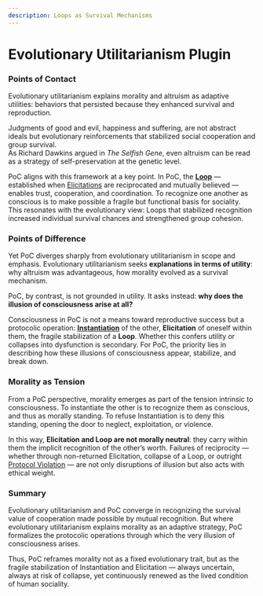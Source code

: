 ```yaml
---
description: Loops as Survival Mechanisms
---
```


# Evolutionary Utilitarianism Plugin

### **Points of Contact**

Evolutionary utilitarianism explains morality and altruism as adaptive utilities: behaviors that persisted because they enhanced survival and reproduction.

Judgments of good and evil, happiness and suffering, are not abstract ideals but evolutionary reinforcements that stabilized social cooperation and group survival.\
As Richard Dawkins argued in _The Selfish Gene_, even altruism can be read as a strategy of self-preservation at the genetic level.

PoC aligns with this framework at a key point. In PoC, the [**Loop**](../protocol/operations/loop-reciprocal-elicitation.md) — established when [Elicitations](../protocol/operations/elicitation.md) are reciprocated and mutually believed — enables trust, cooperation, and coordination. To recognize one another as conscious is to make possible a fragile but functional basis for sociality. This resonates with the evolutionary view: Loops that stabilized recognition increased individual survival chances and strengthened group cohesion.

### **Points of Difference**

Yet PoC diverges sharply from evolutionary utilitarianism in scope and emphasis. Evolutionary utilitarianism seeks **explanations in terms of utility**: why altruism was advantageous, how morality evolved as a survival mechanism.

PoC, by contrast, is not grounded in utility. It asks instead: **why does the illusion of consciousness arise at all?**

Consciousness in PoC is not a means toward reproductive success but a protocolic operation: [**Instantiation**](../protocol/operations/instantiation.md) of the other, **Elicitation** of oneself within them, the fragile stabilization of a **Loop**. Whether this confers utility or collapses into dysfunction is secondary. For PoC, the priority lies in describing how these illusions of consciousness appear, stabilize, and break down.

### **Morality as Tension**

From a PoC perspective, morality emerges as part of the tension intrinsic to consciousness. To instantiate the other is to recognize them as conscious, and thus as morally standing. To refuse Instantiation is to deny this standing, opening the door to neglect, exploitation, or violence.

In this way, **Elicitation and Loop are not morally neutral**: they carry within them the implicit recognition of the other’s worth. Failures of reciprocity — whether through non-returned Elicitation, collapse of a Loop, or outright [Protocol Violation](../implications/social-practices-phantoming-and-zombifying/zombifying-social-practice-of-making-genuine-fake.md) — are not only disruptions of illusion but also acts with ethical weight.

### **Summary**

Evolutionary utilitarianism and PoC converge in recognizing the survival value of cooperation made possible by mutual recognition. But where evolutionary utilitarianism explains morality as an adaptive strategy, PoC formalizes the protocolic operations through which the very illusion of consciousness arises.

Thus, PoC reframes morality not as a fixed evolutionary trait, but as the fragile stabilization of Instantiation and Elicitation — always uncertain, always at risk of collapse, yet continuously renewed as the lived condition of human sociality.
